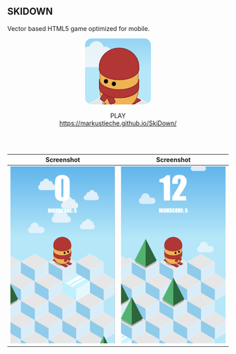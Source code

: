 ## SKIDOWN
Vector based HTML5 game optimized for mobile.

<p align= "center"><img style="width:150px;border-radius:15px;" src="SkiDown_icn.png"></p>
<p align= "center">PLAY<br><a href="https://markustieche.github.io/SkiDown/ " >https://markustieche.github.io/SkiDown/ </a> </p>

<br />
<br />


Screenshot           |  Screenshot
:-------------------------:|:-------------------------:
![](media/SkiDown_Scrnshot_1.png)  | ![](media/SkiDown_Scrnshot_2.png)

